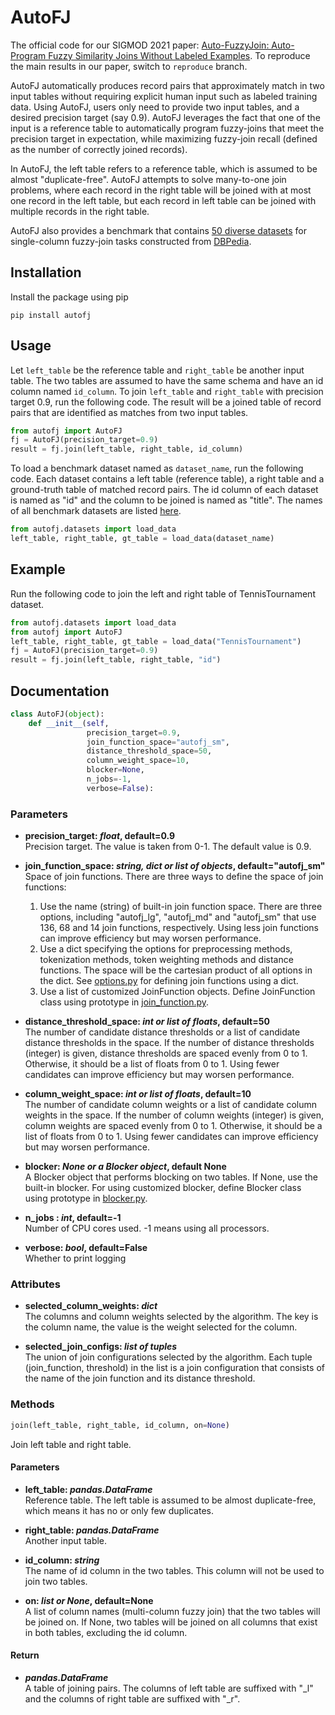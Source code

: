 # AutoFJ

The official code for our SIGMOD 2021 paper: [Auto-FuzzyJoin: Auto-Program Fuzzy Similarity Joins Without Labeled Examples](https://arxiv.org/abs/2103.04489). To reproduce the main results in our paper, switch to `reproduce` branch.

AutoFJ automatically produces record pairs that approximately match in two input
tables without requiring explicit human input such as labeled training data. Using AutoFJ, 
users only need to provide two input tables, and a desired precision target (say 0.9). 
AutoFJ leverages the fact that one of the input is a reference table to 
automatically program fuzzy-joins that meet the precision target in expectation, 
while maximizing fuzzy-join recall (defined as the number of correctly joined records).

In AutoFJ, the left table refers to a reference table, which is assumed to be almost "duplicate-free". AutoFJ attempts to solve many-to-one join problems, where each record in the right table will be joined with at most one record in the left table, but each record in left table can be joined with multiple records in the right table. 

AutoFJ also provides a benchmark that contains [50 diverse datasets](https://github.com/chu-data-lab/AutomaticFuzzyJoin/blob/master/src/autofj/50-single-column-datasets.md) for single-column fuzzy-join tasks constructed from [DBPedia](https://www.dbpedia.org). 

## Installation

Install the package using pip

```
pip install autofj
```

## Usage

Let `left_table` be the reference table and `right_table` be another input table. The two tables are assumed to have the same schema and have an id column named `id_column`. To join `left_table` and `right_table` with
precision target 0.9, run the following code. The result will be a joined table of record pairs that are identified as matches from two input tables.
```python
from autofj import AutoFJ
fj = AutoFJ(precision_target=0.9)
result = fj.join(left_table, right_table, id_column)
```

To load a benchmark dataset named as `dataset_name`, run the following code. Each dataset contains a left table (reference table), a right table and a ground-truth table of matched record pairs. The id column of each dataset is named as "id" and the column to be joined is named as "title". The names of all benchmark datasets are listed [here](https://github.com/chu-data-lab/AutomaticFuzzyJoin/blob/master/src/autofj/50-single-column-datasets.md).
```python
from autofj.datasets import load_data
left_table, right_table, gt_table = load_data(dataset_name)
```
## Example
Run the following code to join the left and right table of TennisTournament dataset.
```python
from autofj.datasets import load_data
from autofj import AutoFJ
left_table, right_table, gt_table = load_data("TennisTournament")
fj = AutoFJ(precision_target=0.9)
result = fj.join(left_table, right_table, "id")
```

## Documentation
```python
class AutoFJ(object):
    def __init__(self,
                 precision_target=0.9,
                 join_function_space="autofj_sm",
                 distance_threshold_space=50,
                 column_weight_space=10,
                 blocker=None,
                 n_jobs=-1,
                 verbose=False):
```

### Parameters
* **precision_target: *float*, default=0.9**<br />
    Precision target. The value is taken from 0-1. The default value is 0.9.

* **join_function_space: *string, dict or list of objects*, default="autofj_sm"**<br />
    Space of join functions. There are three ways to define the space of join functions:
    1. Use the name (string) of built-in join function space. There are three
    options, including "autofj_lg", "autofj_md" and "autofj_sm" that use
    136, 68 and 14 join functions, respectively. Using less join functions
    can improve efficiency but may worsen performance.
    2. Use a dict specifying the options for preprocessing methods,
    tokenization methods, token weighting methods and distance functions.
    The space will be the cartesian product of all options in the dict.
    See [options.py](https://github.com/chu-data-lab/AutomaticFuzzyJoin/blob/master/src/autofj/join_function_space/options.py) for defining join functions using
    a dict.
    3. Use a list of customized JoinFunction objects. Define JoinFunction class using prototype in [join_function.py](https://github.com/chu-data-lab/AutomaticFuzzyJoin/blob/master/src/autofj/join_function_space/join_function/join_function.py).

* **distance_threshold_space: *int or list of floats*, default=50**<br />
    The number of candidate distance thresholds or a list of candidate
    distance thresholds in the space.  If the number of distance thresholds
    (integer) is given, distance thresholds are spaced evenly from 0 to 1.
    Otherwise, it should be a list of floats from 0 to 1. Using fewer candidates
    can improve efficiency but may worsen performance.

* **column_weight_space: *int or list of floats*, default=10**<br />
    The number of candidate column weights or a list of candidate
    column weights in the space. If the number of column weights
    (integer) is given, column weights are spaced evenly from 0 to 1.
    Otherwise, it should be a list of floats from 0 to 1. Using fewer candidates
    can improve efficiency but may worsen performance.


* **blocker: *None or a Blocker object*, default None**<br />
    A Blocker object that performs blocking on two tables. If None, use 
    the built-in blocker. For using customized blocker, define Blocker class using prototype in [blocker.py](https://github.com/chu-data-lab/AutomaticFuzzyJoin/blob/master/src/autofj/blocker/blocker.py).

* **n_jobs : *int*, default=-1**<br />
    Number of CPU cores used. -1 means using all processors.

* **verbose: *bool*, default=False**<br />
    Whether to print logging

### Attributes
* **selected_column_weights: *dict***<br />
    The columns and column weights selected by the algorithm. The key is the 
    column name, the value is the weight selected for the column.

* **selected_join_configs: *list of tuples***<br />
    The union of join configurations selected by the algorithm. Each tuple
    (join_function, threshold) in the list is a join configuration that 
    consists of the name of the join function and its distance threshold.
  
### Methods
```python
join(left_table, right_table, id_column, on=None) 
```

Join left table and right table.

#### Parameters
* **left_table: *pandas.DataFrame***<br />
    Reference table. The left table is assumed to be almost duplicate-free, which means it has no or only few duplicates.

* **right_table: *pandas.DataFrame***<br />
    Another input table.

* **id_column: *string***<br />
    The name of id column in the two tables. This column will not be 
    used to join two tables.

* **on: *list or None*, default=None**<br />
    A list of column names (multi-column fuzzy join) that the two tables
    will be joined on. If None, two tables will be joined on all columns
    that exist in both tables, excluding the id column.
  
#### Return
* ***pandas.DataFrame***<br />
    A table of joining pairs. The columns of left table are
    suffixed with "_l" and the columns of right table are suffixed
    with "_r".